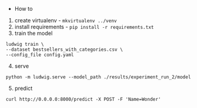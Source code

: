 
* How to
1. create virtualenv - `mkvirtualenv ../venv`
2. install requirements - `pip install -r requirements.txt`
3. train the model
```
ludwig train \
--dataset bestsellers_with_categories.csv \
--config_file config.yaml
```
4. serve
```
python -m ludwig.serve --model_path ./results/experiment_run_2/model
```

5. predict
```
curl http://0.0.0.0:8000/predict -X POST -F 'Name=Wonder'
```
